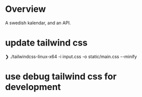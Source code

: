 # Overview

A swedish kalendar, and an API.

# update tailwind css

❯ ./tailwindcss-linux-x64 -i input.css -o static/main.css --minify

# use debug tailwind css for development

<script src="https://cdn.tailwindcss.com"></script>
